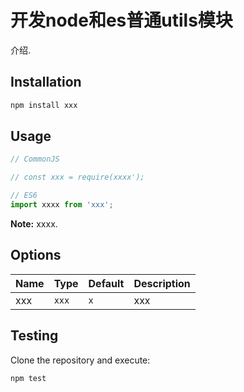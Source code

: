 # 开发node和es普通utils模块


介绍.

## Installation

```bash
npm install xxx
```

## Usage

```js
// CommonJS

// const xxx = require(xxxx');

// ES6
import xxxx from 'xxx';

```

**Note:** xxxx.

## Options

| Name | Type  | Default | Description |
|------|-------|---------|-------------|
| xxx  | `xxx` | `x`     | xxx           |

## Testing

Clone the repository and execute:

```bash
npm test
```


